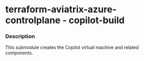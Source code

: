 # terraform-aviatrix-azure-controlplane - copilot-build

### Description
This submodule creates the Copilot virtual machine and related components.